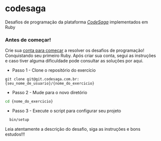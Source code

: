 # codesaga

Desafios de programação da plataforma [*CodeSaga*](https://codesaga.com.br/)  implementados em Ruby 

### Antes de começar!

Crie sua [conta para começar](https://codesaga.com.br/) a resolver os desafios de programação! Conquistando seu primeiro Ruby.
Após criar sua conta, segui as instruções e caso tiver alguma dificuldade pode consultar as soluções por aqui.

* Passo 1 - Clone o repositório do exercício
 ```git
 git clone git@git.codesaga.com.br:{seu_nome_de_usuario}/{nome_do_exercicio}
 ```
* Passo 2 - Mude para o novo diretório
```bash
cd {nome_do_exercicio}
```
* Passo 3 - Execute o script para configurar seu projeto
```bash
  bin/setup
```
Leia atentamente a descrição do desafio, siga as instruções e bons estudos!!!
